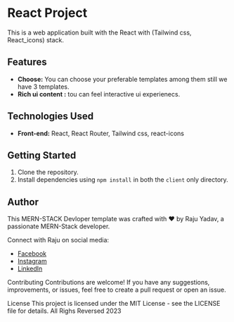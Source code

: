 
# React Project

This is a web application built with the React with (Tailwind css, React_icons) stack.

## Features

- **Choose:** You can choose your preferable templates among them still we have 3 templates.
- **Rich ui content :** tou can feel interactive ui experienecs.

## Technologies Used

- **Front-end:** React, React Router, Tailwind css, react-icons

## Getting Started

1. Clone the repository.
2. Install dependencies using `npm install` in both the `client` only directory.

## Author

This MERN-STACK Devloper template was crafted with ❤️ by Raju Yadav, a passionate MERN-Stack developer.

Connect with Raju on social media:

- [Facebook](https://www.facebook.com/loveraju.yadav/)
- [Instagram](https://www.instagram.com/raazveer30/)
- [LinkedIn](https://www.linkedin.com/in/raju-yadav-148525283/)

Contributing
Contributions are welcome! If you have any suggestions, improvements, or issues, feel free to create a pull request or open an issue.

License
This project is licensed under the MIT License - see the LICENSE file for details.
All Righs Reversed 2023
